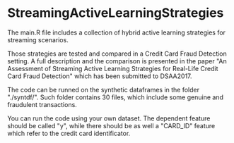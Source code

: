 # StreamingActiveLearningStrategies
The main.R file includes a collection of hybrid active learning strategies for streaming scenarios.

Those strategies are tested and compared in a Credit Card Fraud Detection setting.
A full description and the comparison is presented in the paper "An Assessment of Streaming Active Learning Strategies for Real-Life Credit Card Fraud Detection" which has been submitted to DSAA2017.

The code can be runned on the synthetic dataframes in the folder "./syntdf/".
Such folder contains 30 files, which include some genuine and fraudulent transactions.

You can run the code using your own dataset. The dependent feature should be called "y", while there should be as well a "CARD_ID" feature which refer to the credit card identificator.
